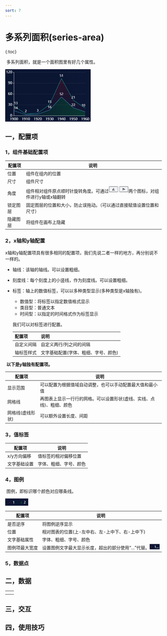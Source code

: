 ```yaml
---
sort: 7
---
```


# 多系列面积(series-area)

{:toc}

​		多系列面积，就是一个面积图里有好几个属性。

![02](.\images-series-area\02.png)

## 一，配置项

### 1，组件基础配置项

| 配置项   | 说明                                                         |
| -------- | ------------------------------------------------------------ |
| 位置     | 组件在组内的位置                                             |
| 尺寸     | 组件尺寸                                                     |
| 角度     | 组件相对组件原点顺时针旋转角度。可通过<img src=".\images-series-area\01.png" alt="01" style="zoom:65%;" />两个图标，对组件进行y轴或x轴翻转 |
| 锁定图层 | 固定图层的位置和大小，防止误拖动。（可以通过直接赋值设置位置和尺寸） |
| 隐藏图层 | 将组件在画布上隐藏                                           |

### 2，x轴和y轴配置

​		x轴和y轴配置项具有很多相同的配置项，我们先说二者一样的地方，再分别说不一样的。

- 轴线：该轴的轴线。可以设置粗细。

- 刻度线：每个刻度上的小竖线，作为刻度线。可以设置粗细。

- 标签：轴上的数值标签，可以以多种类型显示(多种类型是x轴独有)。

  - 数值型：将标签以指定数值格式显示
  - 类目型：普通文本
  - 时间型：以指定的时间格式作为标签显示

  我们可以对标签进行配置。

  | 配置项     | 说明                                 |
  | ---------- | ------------------------------------ |
  | 自定义间隔 | 自定义两行/列之间的间隔              |
  | 轴标签样式 | 文字基础配置(字体、粗细、字号、颜色) |

​		**以下是y轴独有配置项。**

| 配置项           | 说明                                                         |
| ---------------- | ------------------------------------------------------------ |
| 显示范围         | 可以配置为根据值域自动调整，也可以手动配置最大值和最小值     |
| 网格线           | 再图表上显示一行行的网格。可以设置形状(虚线、实线、点线)、粗细、颜色 |
| 网格线(虚线形状) | 可以额外设置长度、间距                                       |

### 3，值标签

| 配置项       | 说明                   |
| ------------ | ---------------------- |
| x/y方向偏移  | 值标签的相对偏移位置   |
| 文字基础设置 | 字体、粗细、字号、颜色 |

### 4，图例

​		图例，即标识哪个颜色对应哪条线。

![03](.\images-series-area\03.png)

| 配置项         | 说明                                                         |
| -------------- | ------------------------------------------------------------ |
| 是否逆序       | 将图例逆序显示                                               |
| 位置           | 相对图表的位置(上-左中右、左-上中下、右-上中下)              |
| 文字基础属性   | 字体、粗细、字号、颜色                                       |
| 图例项最大宽度 | 设置图例文字最大显示长度，超出的部分使用“...”代替。![04](.\images-series-area\04.png) |

### 5，数据点



## 二，数据

|      |      |
| ---- | ---- |
|      |      |
|      |      |

## 三，交互



## 四，使用技巧

